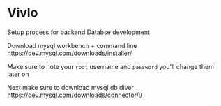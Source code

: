 # Vivlo
Setup process for backend Databse development 

Download mysql workbench + command line https://dev.mysql.com/downloads/installer/

Make sure to note your `root` username and `password` you'll change them later on

Next make sure to download mysql db diver https://dev.mysql.com/downloads/connector/j/

